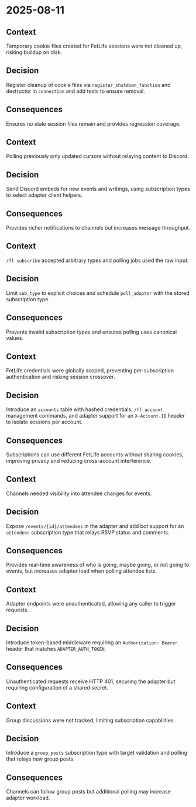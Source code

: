 # 2025-08-11

## Context
Temporary cookie files created for FetLife sessions were not cleaned up, risking buildup on disk.

## Decision
Register cleanup of cookie files via `register_shutdown_function` and destructor in `Connection` and add tests to ensure removal.

## Consequences
Ensures no stale session files remain and provides regression coverage.

## Context
Polling previously only updated cursors without relaying content to Discord.

## Decision
Send Discord embeds for new events and writings, using subscription types to select adapter client helpers.

## Consequences
Provides richer notifications to channels but increases message throughput.

## Context
`/fl subscribe` accepted arbitrary types and polling jobs used the raw input.

## Decision
Limit `sub_type` to explicit choices and schedule `poll_adapter` with the stored subscription type.

## Consequences
Prevents invalid subscription types and ensures polling uses canonical values.

## Context
FetLife credentials were globally scoped, preventing per-subscription authentication and risking session crossover.

## Decision
Introduce an `accounts` table with hashed credentials, `/fl account` management commands, and adapter support for an `X-Account-ID` header to isolate sessions per account.

## Consequences
Subscriptions can use different FetLife accounts without sharing cookies, improving privacy and reducing cross-account interference.

## Context
Channels needed visibility into attendee changes for events.

## Decision
Expose `/events/{id}/attendees` in the adapter and add bot support for an `attendees` subscription type that relays RSVP status and comments.

## Consequences
Provides real-time awareness of who is going, maybe going, or not going to events, but increases adapter load when polling attendee lists.

## Context
Adapter endpoints were unauthenticated, allowing any caller to trigger requests.

## Decision
Introduce token-based middleware requiring an `Authorization: Bearer` header that matches `ADAPTER_AUTH_TOKEN`.

## Consequences
Unauthenticated requests receive HTTP 401, securing the adapter but requiring configuration of a shared secret.

## Context
Group discussions were not tracked, limiting subscription capabilities.

## Decision
Introduce a `group_posts` subscription type with target validation and polling that relays new group posts.

## Consequences
Channels can follow group posts but additional polling may increase adapter workload.
